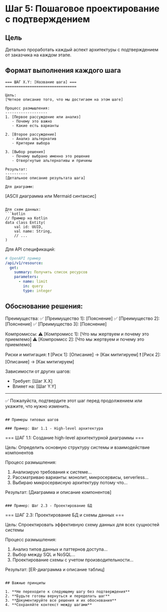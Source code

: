 # Шаг 5: Пошаговое проектирование с подтверждением

## Цель
Детально проработать каждый аспект архитектуры с подтверждением от заказчика на каждом этапе.

## Формат выполнения каждого шага

```
=== ШАГ X.Y: [Название шага] ===
================================

Цель: 
[Четкое описание того, что мы достигаем на этом шаге]

Процесс размышления:
-------------------
1. [Первое рассуждение или анализ]
   - Почему это важно
   - Какие есть варианты

2. [Второе рассуждение]
   - Анализ альтернатив
   - Критерии выбора

3. [Выбор решения]
   - Почему выбрано именно это решение
   - Отвергнутые альтернативы и причины

Результат:
----------
[Детальное описание результата шага]

Для диаграмм:
```
[ASCII диаграмма или Mermaid синтаксис]
```

Для схем данных:
```kotlin
// Пример на Kotlin
data class Entity(
    val id: UUID,
    val name: String,
    // ...
)
```

Для API спецификаций:
```yaml
# OpenAPI пример
/api/v1/resource:
  get:
    summary: Получить список ресурсов
    parameters:
      - name: limit
        in: query
        type: integer
```

Обоснование решения:
-------------------
Преимущества:
✅ [Преимущество 1]: [Пояснение]
✅ [Преимущество 2]: [Пояснение]
✅ [Преимущество 3]: [Пояснение]

Компромиссы:
⚠️ [Компромисс 1]: [Что мы жертвуем и почему это приемлемо]
⚠️ [Компромисс 2]: [Что мы жертвуем и почему это приемлемо]

Риски и митигация:
❗ [Риск 1]: [Описание] → [Как митигируем]
❗ [Риск 2]: [Описание] → [Как митигируем]

Зависимости от других шагов:
- Требует: [Шаг X.X]
- Влияет на: [Шаг Y.Y]

---
✅ Пожалуйста, подтвердите этот шаг перед продолжением или укажите, что нужно изменить.
```

## Примеры типовых шагов

### Пример: Шаг 1.1 - High-level архитектура

```
=== ШАГ 1.1: Создание high-level архитектурной диаграммы ===

Цель: 
Определить основную структуру системы и взаимодействие компонентов

Процесс размышления:
1. Анализирую требования к системе...
2. Рассматриваю варианты: монолит, микросервисы, serverless...
3. Выбираю микросервисную архитектуру потому что...

Результат:
[Диаграмма и описание компонентов]
```

### Пример: Шаг 2.3 - Проектирование БД

```
=== ШАГ 2.3: Проектирование БД и схемы данных ===

Цель: 
Спроектировать эффективную схему данных для всех сущностей системы

Процесс размышления:
1. Анализ типов данных и паттернов доступа...
2. Выбор между SQL и NoSQL...
3. Проектирование схемы с учетом производительности...

Результат:
[ER-диаграмма и описание таблиц]
```

## Важные принципы

1. **Не переходите к следующему шагу без подтверждения**
2. **Будьте готовы вернуться и переделать шаг**
3. **Документируйте все решения и их обоснования**
4. **Сохраняйте контекст между шагами**